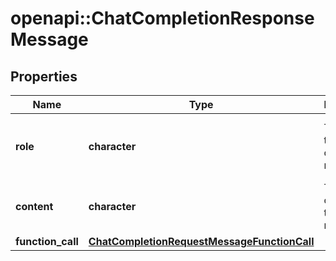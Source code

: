 # openapi::ChatCompletionResponseMessage


## Properties
Name | Type | Description | Notes
------------ | ------------- | ------------- | -------------
**role** | **character** | The role of the author of this message. | [Enum: [system, user, assistant, function]] 
**content** | **character** | The contents of the message. | [optional] 
**function_call** | [**ChatCompletionRequestMessageFunctionCall**](ChatCompletionRequestMessage_function_call.md) |  | [optional] 


